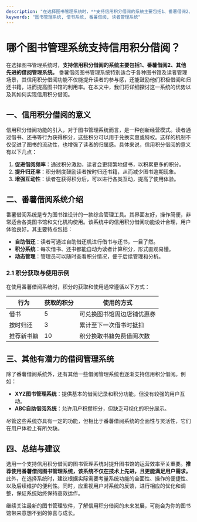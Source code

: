 ```yaml
---
description: "在选择图书管理系统时，**支持信用积分借阅的系统主要包括1、番薯借阅2、其他先进的借阅管理系统。** 番薯借阅图书管理系统特别适合于各种图书馆及读者管理场景，其信用积分借阅功能不仅能提升读者的参与感，还能鼓励他们积极借阅和归还书籍，进而提高图书馆的利用率。在本文中，我们将详细探讨这一系统的优势以及其如何实现信用积分借阅。"
keywords: "图书管理系统, 借书系统, 番薯借阅, 读者管理系统"
---
```

# 哪个图书管理系统支持信用积分借阅？

在选择图书管理系统时，**支持信用积分借阅的系统主要包括1、番薯借阅2、其他先进的借阅管理系统。** 番薯借阅图书管理系统特别适合于各种图书馆及读者管理场景，其信用积分借阅功能不仅能提升读者的参与感，还能鼓励他们积极借阅和归还书籍，进而提高图书馆的利用率。在本文中，我们将详细探讨这一系统的优势以及其如何实现信用积分借阅。

## 一、信用积分借阅的意义

信用积分借阅功能的引入，对于图书管理系统而言，是一种创新经营模式。读者通过借书、还书等行为获得积分，这些积分可以用于兑换实惠或特权。这样的机制不仅促进了图书的流动性，也增强了读者的归属感。具体来说，信用积分借阅的意义有以下几点：

1. **促进借阅频率**：通过积分激励，读者会更频繁地借书，以积累更多的积分。
2. **提升归还率**：积分制度鼓励读者按时归还书籍，从而减少图书逾期现象。
3. **增强互动性**：读者在获得积分后，可以进行各类互动，提高了使用体验。

## 二、番薯借阅系统介绍

番薯借阅系统是专为图书馆设计的一款综合管理工具。其界面友好，操作简便，非常适合各类图书馆和文化机构使用。该系统中的信用积分借阅功能设计合理，用户体验良好。其主要特点包括：

- **自助借还**：读者可通过自助借还机进行借书与还书，一目了然。
- **积分系统**：每次借书、还书都能自动为读者计算积分，形式直观易懂。
- **动态管理**：管理员可以随时查看积分情况，便于后续管理和分析。
  
### 2.1 积分获取与使用示例

在使用番薯借阅系统时，积分的获取和使用通常遵循以下方式：

| 行为       | 获取的积分 | 使用的方式              |
|------------|------------|------------------------|
| 借书       | 5          | 可兑换图书馆周边店铺优惠券 |
| 按时归还   | 3          | 累计至下一次借书时抵扣      |
| 推荐新书籍 | 10         | 积分换取书籍免费借阅次数    |

## 三、其他有潜力的借阅管理系统

除了番薯借阅系统外，还有其他一些借阅管理系统也逐渐支持信用积分借阅。例如：

- **XYZ图书管理系统**：提供基本的借阅记录和积分功能，但没有较强的用户互动。
- **ABC自助借阅系统**：允许用户积攒积分，但缺乏可视化的积分展示。

尽管这些系统亦具有一定的功能，但相比于番薯借阅系统的全面性与灵活性，它们在用户体验上有所欠缺。

## 四、总结与建议

选用一个支持信用积分借阅的图书管理系统对提升图书馆的运营效率至关重要。**推荐使用番薯借阅图书管理系统，该系统不仅在技术上先进，且更能满足用户需求。** 此外，在选择系统时，建议根据实际需要考量系统功能的全面性、操作的便捷性、以及后续维护的便利性。同时，应重视用户对系统的反馈，进行相应的优化和调整，保证系统始终保持高效运作。

继续关注最新的图书管理软件，了解信用积分借阅的未来发展，可能会为你的图书馆带来意想不到的惊喜与成长。
